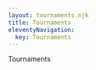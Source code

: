 ```yaml
---
layout: tournaments.njk
title: Tournaments
eleventyNavigation:
  key: Tournaments
---
```

Tournaments